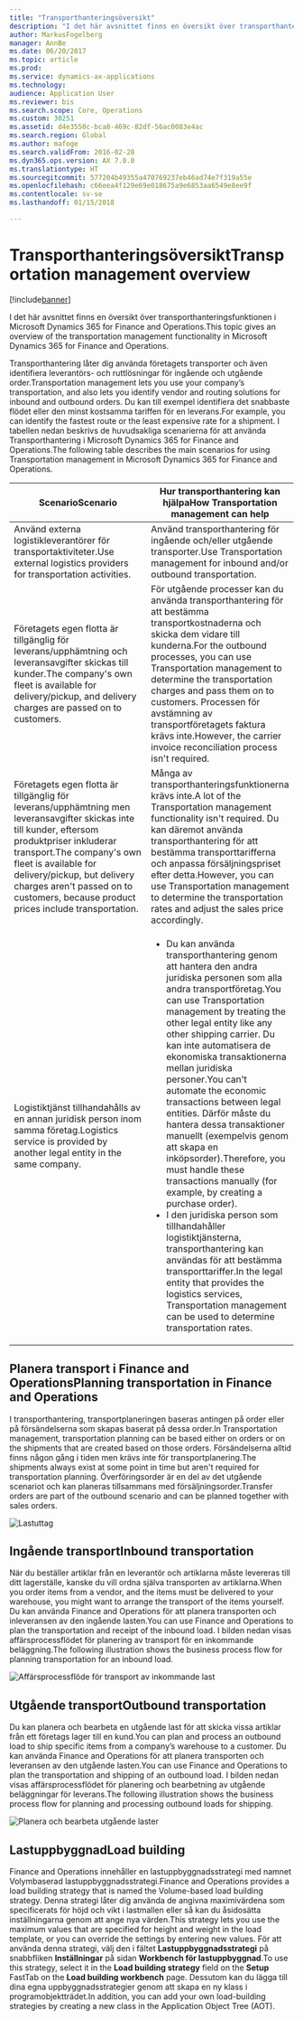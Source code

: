 ```yaml
---
title: "Transporthanteringsöversikt"
description: "I det här avsnittet finns en översikt över transporthanteringsfunktionen i Microsoft Dynamics 365 for Finance and Operations."
author: MarkusFogelberg
manager: AnnBe
ms.date: 06/20/2017
ms.topic: article
ms.prod: 
ms.service: dynamics-ax-applications
ms.technology: 
audience: Application User
ms.reviewer: bis
ms.search.scope: Core, Operations
ms.custom: 30251
ms.assetid: d4e3550c-bca8-469c-82df-56ac0083e4ac
ms.search.region: Global
ms.author: mafoge
ms.search.validFrom: 2016-02-28
ms.dyn365.ops.version: AX 7.0.0
ms.translationtype: HT
ms.sourcegitcommit: 577204b49355a470769237eb46ad74e7f319a55e
ms.openlocfilehash: c66eea4f129e69e018675a9e6853aa6549e8ee9f
ms.contentlocale: sv-se
ms.lasthandoff: 01/15/2018

---
```


# <a name="transportation-management-overview"></a><span data-ttu-id="e033a-103">Transporthanteringsöversikt</span><span class="sxs-lookup"><span data-stu-id="e033a-103">Transportation management overview</span></span>

[!include[banner](../includes/banner.md)]


<span data-ttu-id="e033a-104">I det här avsnittet finns en översikt över transporthanteringsfunktionen i Microsoft Dynamics 365 for Finance and Operations.</span><span class="sxs-lookup"><span data-stu-id="e033a-104">This topic gives an overview of the transportation management functionality in Microsoft Dynamics 365 for Finance and Operations.</span></span>

<span data-ttu-id="e033a-105">Transporthantering låter dig använda företagets transporter och även identifiera leverantörs- och ruttlösningar för ingående och utgående order.</span><span class="sxs-lookup"><span data-stu-id="e033a-105">Transportation management lets you use your company’s transportation, and also lets you identify vendor and routing solutions for inbound and outbound orders.</span></span> <span data-ttu-id="e033a-106">Du kan till exempel identifiera det snabbaste flödet eller den minst kostsamma tariffen för en leverans.</span><span class="sxs-lookup"><span data-stu-id="e033a-106">For example, you can identify the fastest route or the least expensive rate for a shipment.</span></span> <span data-ttu-id="e033a-107">I tabellen nedan beskrivs de huvudsakliga scenarierna för att använda Transporthantering i Microsoft Dynamics 365 for Finance and Operations.</span><span class="sxs-lookup"><span data-stu-id="e033a-107">The following table describes the main scenarios for using Transportation management in Microsoft Dynamics 365 for Finance and Operations.</span></span>

<table>
<colgroup>
<col width="50%" />
<col width="50%" />
</colgroup>
<thead>
<tr class="header">
<th><span data-ttu-id="e033a-108">Scenario</span><span class="sxs-lookup"><span data-stu-id="e033a-108">Scenario</span></span></th>
<th><span data-ttu-id="e033a-109">Hur transporthantering kan hjälpa</span><span class="sxs-lookup"><span data-stu-id="e033a-109">How Transportation management can help</span></span></th>
</tr>
</thead>
<tbody>
<tr class="odd">
<td><span data-ttu-id="e033a-110">Använd externa logistikleverantörer för transportaktiviteter.</span><span class="sxs-lookup"><span data-stu-id="e033a-110">Use external logistics providers for transportation activities.</span></span></td>
<td><span data-ttu-id="e033a-111">Använd transporthantering för ingående och/eller utgående transporter.</span><span class="sxs-lookup"><span data-stu-id="e033a-111">Use Transportation management for inbound and/or outbound transportation.</span></span></td>
</tr>
<tr class="even">
<td><span data-ttu-id="e033a-112">Företagets egen flotta är tillgänglig för leverans/upphämtning och leveransavgifter skickas till kunder.</span><span class="sxs-lookup"><span data-stu-id="e033a-112">The company's own fleet is available for delivery/pickup, and delivery charges are passed on to customers.</span></span></td>
<td><span data-ttu-id="e033a-113">För utgående processer kan du använda transporthantering för att bestämma transportkostnaderna och skicka dem vidare till kunderna.</span><span class="sxs-lookup"><span data-stu-id="e033a-113">For the outbound processes, you can use Transportation management to determine the transportation charges and pass them on to customers.</span></span> <span data-ttu-id="e033a-114">Processen för avstämning av transportföretagets faktura krävs inte.</span><span class="sxs-lookup"><span data-stu-id="e033a-114">However, the carrier invoice reconciliation process isn't required.</span></span></td>
</tr>
<tr class="odd">
<td><span data-ttu-id="e033a-115">Företagets egen flotta är tillgänglig för leverans/upphämtning men leveransavgifter skickas inte till kunder, eftersom produktpriser inkluderar transport.</span><span class="sxs-lookup"><span data-stu-id="e033a-115">The company's own fleet is available for delivery/pickup, but delivery charges aren't passed on to customers, because product prices include transportation.</span></span></td>
<td><span data-ttu-id="e033a-116">Många av transporthanteringsfunktionerna krävs inte.</span><span class="sxs-lookup"><span data-stu-id="e033a-116">A lot of the Transportation management functionality isn't required.</span></span> <span data-ttu-id="e033a-117">Du kan däremot använda transporthantering för att bestämma transporttarifferna och anpassa försäljningspriset efter detta.</span><span class="sxs-lookup"><span data-stu-id="e033a-117">However, you can use Transportation management to determine the transportation rates and adjust the sales price accordingly.</span></span></td>
</tr>
<tr class="even">
<td><span data-ttu-id="e033a-118">Logistiktjänst tillhandahålls av en annan juridisk person inom samma företag.</span><span class="sxs-lookup"><span data-stu-id="e033a-118">Logistics service is provided by another legal entity in the same company.</span></span></td>
<td><ul>
<li><span data-ttu-id="e033a-119">Du kan använda transporthantering genom att hantera den andra juridiska personen som alla andra transportföretag.</span><span class="sxs-lookup"><span data-stu-id="e033a-119">You can use Transportation management by treating the other legal entity like any other shipping carrier.</span></span> <span data-ttu-id="e033a-120">Du kan inte automatisera de ekonomiska transaktionerna mellan juridiska personer.</span><span class="sxs-lookup"><span data-stu-id="e033a-120">You can't automate the economic transactions between legal entities.</span></span> <span data-ttu-id="e033a-121">Därför måste du hantera dessa transaktioner manuellt (exempelvis genom att skapa en inköpsorder).</span><span class="sxs-lookup"><span data-stu-id="e033a-121">Therefore, you must handle these transactions manually (for example, by creating a purchase order).</span></span></li>
<li><span data-ttu-id="e033a-122">I den juridiska person som tillhandahåller logistiktjänsterna, transporthantering kan användas för att bestämma transporttariffer.</span><span class="sxs-lookup"><span data-stu-id="e033a-122">In the legal entity that provides the logistics services, Transportation management can be used to determine transportation rates.</span></span></li>
</ul></td>
</tr>
</tbody>
</table>

## <a name="planning-transportation-in-finance-and-operations"></a><span data-ttu-id="e033a-123">Planera transport i Finance and Operations</span><span class="sxs-lookup"><span data-stu-id="e033a-123">Planning transportation in Finance and Operations</span></span>
<span data-ttu-id="e033a-124">I transporthantering, transportplaneringen baseras antingen på order eller på försändelserna som skapas baserat på dessa order.</span><span class="sxs-lookup"><span data-stu-id="e033a-124">In Transportation management, transportation planning can be based either on orders or on the shipments that are created based on those orders.</span></span> <span data-ttu-id="e033a-125">Försändelserna alltid finns någon gång i tiden men krävs inte för transportplanering.</span><span class="sxs-lookup"><span data-stu-id="e033a-125">The shipments always exist at some point in time but aren't required for transportation planning.</span></span> <span data-ttu-id="e033a-126">Överföringsorder är en del av det utgående scenariot och kan planeras tillsammans med försäljningsorder.</span><span class="sxs-lookup"><span data-stu-id="e033a-126">Transfer orders are part of the outbound scenario and can be planned together with sales orders.</span></span> 

![Lastuttag](./media/Load-drawing1-1024x477.jpg)

## <a name="inbound-transportation"></a><span data-ttu-id="e033a-128">Ingående transport</span><span class="sxs-lookup"><span data-stu-id="e033a-128">Inbound transportation</span></span>
<span data-ttu-id="e033a-129">När du beställer artiklar från en leverantör och artiklarna måste levereras till ditt lagerställe, kanske du vill ordna själva transporten av artiklarna.</span><span class="sxs-lookup"><span data-stu-id="e033a-129">When you order items from a vendor, and the items must be delivered to your warehouse, you might want to arrange the transport of the items yourself.</span></span> <span data-ttu-id="e033a-130">Du kan använda Finance and Operations för att planera transporten och inleveransen av den ingående lasten.</span><span class="sxs-lookup"><span data-stu-id="e033a-130">You can use Finance and Operations to plan the transportation and receipt of the inbound load.</span></span> <span data-ttu-id="e033a-131">I bilden nedan visas affärsprocessflödet för planering av transport för en inkommande beläggning.</span><span class="sxs-lookup"><span data-stu-id="e033a-131">The following illustration shows the business process flow for planning transportation for an inbound load.</span></span> 

![Affärsprocessflöde för transport av inkommande last](./media/Businessprocessflowforinboundloadtransportation.jpg)

## <a name="outbound-transportation"></a><span data-ttu-id="e033a-133">Utgående transport</span><span class="sxs-lookup"><span data-stu-id="e033a-133">Outbound transportation</span></span>
<span data-ttu-id="e033a-134">Du kan planera och bearbeta en utgående last för att skicka vissa artiklar från ett företags lager till en kund.</span><span class="sxs-lookup"><span data-stu-id="e033a-134">You can plan and process an outbound load to ship specific items from a company’s warehouse to a customer.</span></span> <span data-ttu-id="e033a-135">Du kan använda Finance and Operations för att planera transporten och leveransen av den utgående lasten.</span><span class="sxs-lookup"><span data-stu-id="e033a-135">You can use Finance and Operations to plan the transportation and shipping of an outbound load.</span></span> <span data-ttu-id="e033a-136">I bilden nedan visas affärsprocessflödet för planering och bearbetning av utgående beläggningar för leverans.</span><span class="sxs-lookup"><span data-stu-id="e033a-136">The following illustration shows the business process flow for planning and processing outbound loads for shipping.</span></span> 

![Planera och bearbeta utgående laster](./media/Planningandprocessingoutboundloads.jpg)

## <a name="load-building"></a><span data-ttu-id="e033a-138">Lastuppbyggnad</span><span class="sxs-lookup"><span data-stu-id="e033a-138">Load building</span></span>
<span data-ttu-id="e033a-139">Finance and Operations innehåller en lastuppbyggnadsstrategi med namnet Volymbaserad lastuppbyggnadsstrategi.</span><span class="sxs-lookup"><span data-stu-id="e033a-139">Finance and Operations provides a load building strategy that is named the Volume-based load building strategy.</span></span> <span data-ttu-id="e033a-140">Denna strategi låter dig använda de angivna maximivärdena som specificerats för höjd och vikt i lastmallen eller så kan du åsidosätta inställningarna genom att ange nya värden.</span><span class="sxs-lookup"><span data-stu-id="e033a-140">This strategy lets you use the maximum values that are specified for height and weight in the load template, or you can override the settings by entering new values.</span></span> <span data-ttu-id="e033a-141">För att använda denna strategi, välj den i fältet **Lastuppbyggnadsstrategi** på snabbfliken **Inställningar** på sidan **Workbench för lastuppbyggnad**.</span><span class="sxs-lookup"><span data-stu-id="e033a-141">To use this strategy, select it in the **Load building strategy** field on the **Setup** FastTab on the **Load building workbench** page.</span></span> <span data-ttu-id="e033a-142">Dessutom kan du lägga till dina egna uppbyggnadsstrategier genom att skapa en ny klass i programobjektträdet.</span><span class="sxs-lookup"><span data-stu-id="e033a-142">In addition, you can add your own load-building strategies by creating a new class in the Application Object Tree (AOT).</span></span>





